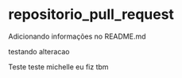 # repositorio_pull_request
Adicionando informações no README.md

testando alteracao

Teste
teste michelle
eu fiz tbm
